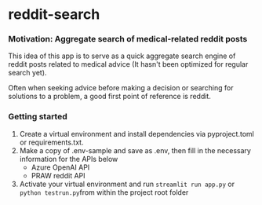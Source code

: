 # reddit-search

### Motivation: Aggregate search of medical-related reddit posts
This idea of this app is to serve as a quick aggregate search engine of reddit posts related to medical advice (It hasn't been optimized for regular search yet).

Often when seeking advice before making a decision or searching for solutions to a problem, a good first point of reference is reddit.

### Getting started
1. Create a virtual environment and install dependencies via pyproject.toml or requirements.txt.
2. Make a copy of .env-sample and save as .env, then fill in the necessary information for the APIs below
    - Azure OpenAI API
    - PRAW reddit API
3. Activate your virtual environment and run `streamlit run app.py` or `python testrun.py`from within the project root folder
